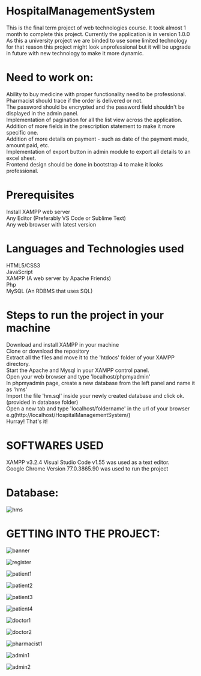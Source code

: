 # HospitalManagementSystem
This is the final term project of web technologies course. It took almost 1 month to complete this project. Currently the application is in version 1.0.0
As this a university project we are binded to use some limited technology for that reason this project might look unprofessional but it will be upgrade in future with new technology to make it more dynamic.

# Need to work on:
Ability to buy medicine with proper functionality need to be professional.<br>
Pharmacist should trace if the order is delivered or not.<br>
The password should be encrypted and the password field shouldn't be displayed in the admin panel.<br>
Implementation of pagination for all the list view across the application.<br>
Addition of more fields in the prescription statement to make it more specific one.<br>
Addition of more details on payment - such as date of the payment made, amount paid, etc.<br>
Implementation of export button in admin module to export all details to an excel sheet.<br>
Frontend design should be done in bootstrap 4 to make it looks professional.<br>

# Prerequisites
Install XAMPP web server<br>
Any Editor (Preferably VS Code or Sublime Text)<br>
Any web browser with latest version<br>

# Languages and Technologies used
HTML5/CSS3<br>
JavaScript<br>
XAMPP (A web server by Apache Friends)<br>
Php<br>
MySQL (An RDBMS that uses SQL)<br>

# Steps to run the project in your machine
Download and install XAMPP in your machine<br>
Clone or download the repository<br>
Extract all the files and move it to the 'htdocs' folder of your XAMPP directory.<br>
Start the Apache and Mysql in your XAMPP control panel.<br>
Open your web browser and type 'localhost/phpmyadmin'<br>
In phpmyadmin page, create a new database from the left panel and name it as 'hms'<br>
Import the file 'hm.sql' inside your newly created database and click ok.(provided in database folder)<br>
Open a new tab and type 'localhost/foldername' in the url of your browser e.g(http://localhost/HospitalManagementSystem/)<br>
Hurray! That's it!<br>

# SOFTWARES USED
XAMPP v3.2.4
Visual Studio Code v1.55 was used as a text editor.<br>
Google Chrome Version 77.0.3865.90 was used to run the project<br>
 
# Database:
![hms](https://user-images.githubusercontent.com/40945872/116263647-5acbb080-a79b-11eb-9994-625dd254fe2d.JPG)

# GETTING INTO THE PROJECT:
![banner](https://user-images.githubusercontent.com/40945872/116352748-7aa0ba00-a817-11eb-8906-20347a13308c.JPG)

![register](https://user-images.githubusercontent.com/40945872/116352774-85f3e580-a817-11eb-9c03-58a4befc9eee.JPG)

![patient1](https://user-images.githubusercontent.com/40945872/116352812-91dfa780-a817-11eb-9c3b-4a785071ad81.JPG)

![patient2](https://user-images.githubusercontent.com/40945872/116352831-97d58880-a817-11eb-8453-42739832e02d.JPG)

![patient3](https://user-images.githubusercontent.com/40945872/116352854-9e640000-a817-11eb-8fce-1dff836e3094.JPG)

![patient4](https://user-images.githubusercontent.com/40945872/116352864-a2901d80-a817-11eb-8d41-6bf66ca3fff7.JPG)

![doctor1](https://user-images.githubusercontent.com/40945872/116352879-a754d180-a817-11eb-856d-3544f758db88.JPG)

![doctor2](https://user-images.githubusercontent.com/40945872/116352891-ad4ab280-a817-11eb-8e34-f514c512fea8.JPG)

![pharmacist1](https://user-images.githubusercontent.com/40945872/116352901-b176d000-a817-11eb-8f9e-fa00bf91bb0a.JPG)

![admin1](https://user-images.githubusercontent.com/40945872/116352915-b8054780-a817-11eb-86b5-ebdf8636e63e.JPG)

![admin2](https://user-images.githubusercontent.com/40945872/116352932-bd629200-a817-11eb-8321-06776a3096fb.JPG)
